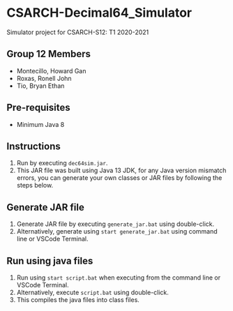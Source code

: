 # CSARCH-Decimal64_Simulator
Simulator project for CSARCH-S12: T1 2020-2021

## Group 12 Members
- Montecillo, Howard Gan
- Roxas, Ronell John
- Tio, Bryan Ethan

## Pre-requisites
- Minimum Java 8

## Instructions
1. Run by executing `dec64sim.jar`.
2. This JAR file was built using Java 13 JDK, for any Java version mismatch errors, you can generate your own classes or JAR files by following the steps below.

## Generate JAR file
1. Generate JAR file by executing `generate_jar.bat` using double-click.
2. Alternatively, generate using `start generate_jar.bat` using command line or VSCode Terminal.

## Run using java files
1. Run using `start script.bat` when executing from the command line or VSCode Terminal.
2. Alternatively, execute `script.bat` using double-click.
3. This compiles the java files into class files.
